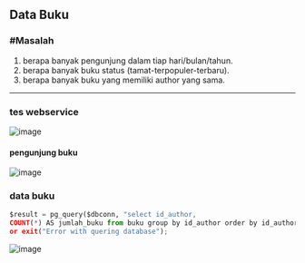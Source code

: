 ## Data Buku
### #Masalah

1. berapa banyak pengunjung dalam tiap hari/bulan/tahun.
2. berapa banyak buku status (tamat-terpopuler-terbaru). 
3. berapa banyak buku yang memiliki author yang sama.
---

### tes webservice
![image](https://user-images.githubusercontent.com/100669802/175016826-f06de73d-0d94-4b81-8a0e-2bb438773da8.png)

#### pengunjung buku
![image](https://user-images.githubusercontent.com/100669802/175284108-cd302917-e217-4edd-a65d-e0efca440c71.png)


### data buku
```python
$result = pg_query($dbconn, "select id_author, 
COUNT(*) AS jumlah_buku from buku group by id_author order by id_author; ") 
or exit("Error with quering database");
```

![image](https://user-images.githubusercontent.com/100669802/175284940-9bd96d06-9dbe-40a4-9b81-6fc0c4ca3194.png)

